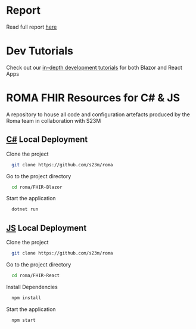 
# Report

Read full report [here](./Documents/FinalReport.pdf)

# Dev Tutorials

Check out our [in-depth development tutorials](./Documents/FHIR_IPS_App_Tutorial.pdf) for both Blazor and React Apps 

# ROMA FHIR Resources for C\#  & JS

A repository to house all code and configuration artefacts produced by the Roma team in collaboration with S23M


## [C\#](https://github.com/s23m/roma/tree/main/FHIR-Blazor) Local Deployment

Clone the project

```bash
  git clone https://github.com/s23m/roma
```

Go to the project directory

```bash
  cd roma/FHIR-Blazor
```

Start the application

```bash
  dotnet run
```


## [JS](https://github.com/s23m/roma/tree/main/FHIR-React) Local Deployment

Clone the project

```bash
  git clone https://github.com/s23m/roma
```

Go to the project directory

```bash
  cd roma/FHIR-React
```

Install Dependencies

```bash
  npm install
```

Start the application

```bash
  npm start
```
